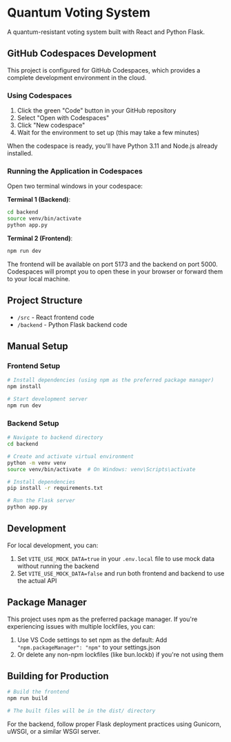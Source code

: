 
# Quantum Voting System

A quantum-resistant voting system built with React and Python Flask.

## GitHub Codespaces Development

This project is configured for GitHub Codespaces, which provides a complete development environment in the cloud.

### Using Codespaces

1. Click the green "Code" button in your GitHub repository
2. Select "Open with Codespaces"
3. Click "New codespace"
4. Wait for the environment to set up (this may take a few minutes)

When the codespace is ready, you'll have Python 3.11 and Node.js already installed.

### Running the Application in Codespaces

Open two terminal windows in your codespace:

**Terminal 1 (Backend)**:
```bash
cd backend
source venv/bin/activate
python app.py
```

**Terminal 2 (Frontend)**:
```bash
npm run dev
```

The frontend will be available on port 5173 and the backend on port 5000. Codespaces will prompt you to open these in your browser or forward them to your local machine.

## Project Structure

- `/src` - React frontend code
- `/backend` - Python Flask backend code

## Manual Setup

### Frontend Setup

```bash
# Install dependencies (using npm as the preferred package manager)
npm install

# Start development server
npm run dev
```

### Backend Setup

```bash
# Navigate to backend directory
cd backend

# Create and activate virtual environment
python -m venv venv
source venv/bin/activate  # On Windows: venv\Scripts\activate

# Install dependencies
pip install -r requirements.txt

# Run the Flask server
python app.py
```

## Development

For local development, you can:

1. Set `VITE_USE_MOCK_DATA=true` in your `.env.local` file to use mock data without running the backend
2. Set `VITE_USE_MOCK_DATA=false` and run both frontend and backend to use the actual API

## Package Manager

This project uses npm as the preferred package manager. If you're experiencing issues with multiple lockfiles, you can:

1. Use VS Code settings to set npm as the default: Add `"npm.packageManager": "npm"` to your settings.json
2. Or delete any non-npm lockfiles (like bun.lockb) if you're not using them

## Building for Production

```bash
# Build the frontend
npm run build

# The built files will be in the dist/ directory
```

For the backend, follow proper Flask deployment practices using Gunicorn, uWSGI, or a similar WSGI server.
